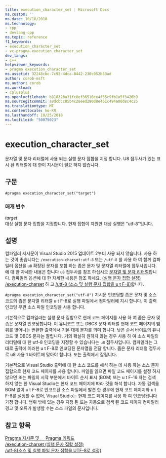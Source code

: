 ```yaml
---
title: execution_character_set | Microsoft Docs
ms.custom: ''
ms.date: 10/18/2018
ms.technology:
- cpp
- devlang-cpp
ms.topic: reference
f1_keywords:
- execution_character_set
- vc-pragma.execution_character_set
dev_langs:
- C++
helpviewer_keywords:
- pragma execution_character_set
ms.assetid: 32248cbc-7c92-4dca-8442-230c052b53ad
author: corob-msft
ms.author: corob
ms.workload:
- cplusplus
ms.openlocfilehash: b81832ba31fc8ef36510ce4f35c9fb1a5f3426b9
ms.sourcegitcommit: a9dcbcc85b4c28eed280d8e451c494a00d8c4c25
ms.translationtype: MT
ms.contentlocale: ko-KR
ms.lasthandoff: 10/25/2018
ms.locfileid: "50075023"
---
```

# <a name="executioncharacterset"></a>execution_character_set

문자열 및 문자 리터럴에 사용 되는 실행 문자 집합을 지정 합니다. U8 접두사가 있는 표시 된 리터럴에 대 한이 지시문이 필요 하지 않습니다.

## <a name="syntax"></a>구문

```
#pragma execution_character_set("target")
```

### <a name="parameters"></a>매개 변수

*target*<br/>
대상 실행 문자 집합을 지정합니다. 현재 집합이 지원만 대상 실행은 "utf-8"입니다.

## <a name="remarks"></a>설명

컴파일러 지시문이 Visual Studio 2015 업데이트 2부터 사용 되지 않습니다. 사용 하는 것이 좋습니다는 `/execution-charset:utf-8` 또는 `/utf-8` 를 사용 하 여 함께 컴파일러 옵션을 `u8` 확장된 문자를 포함 하는 좁은 문자 및 문자열 리터럴에 접두사입니다. 에 대 한 자세한 내용은 합니다 `u8` 접두사를 참조 하십시오 [문자열 및 문자 리터럴](../cpp/string-and-character-literals-cpp.md)합니다. 컴파일러 옵션에 대 한 자세한 내용은 참조 하세요. [(실행 문자 집합 설정) /execution-charset](../build/reference/execution-charset-set-execution-character-set.md) 하 고 [/utf-8 (소스 및 실행 문자 집합을 u t F-8)](../build/reference/utf-8-set-source-and-executable-character-sets-to-utf-8.md)합니다.

`#pragma execution_character_set("utf-8")` 지시문 인코딩할 좁은 문자 및 소스 코드의 좁은 문자열 리터럴 u t F-8로 실행 파일에서 컴파일러에 지시 합니다. 이 출력 인코딩 무관 소스 파일 인코딩을 사용 합니다.

기본적으로 컴파일러는 실행 문자 집합으로 현재 코드 페이지를 사용 하 여 좁은 문자 및 좁은 문자열 인코딩합니다. 이 유니코드 또는 DBCS 문자 리터럴 현재 코드 페이지의 범위를 벗어나는 변환한 출력에서 기본 대체 문자를 의미 합니다. 낮은 순서 바이트의 유니코드 및 DBCS 문자는 잘립니다. 거의 확실히 원하지 않는 경우 사용 하 여 소스 파일의 리터럴에 대 한 utf-8 인코딩을 지정할 수 있습니다는 `u8` 접두사입니다. 컴파일러는 그대로 출력에 이러한 u t F-8로 인코딩된 문자열을 전달 합니다. 좁은 문자 리터럴 접두사로 u8 사용 1 바이트에 맞아야 합니다. 또는 출력에서 잘립니다.

기본적으로 Visual Studio 출력에 대 한 소스 코드를 해석 하는 데 사용 하는 소스 문자 집합으로 현재 코드 페이지를 사용 합니다. 파일을 읽으면 파일 코드 페이지를 설정 하지 않으면 또는 파일의 시작 부분에서 바이트 순서 표시 (BOM) 또는 u t F-16 자는 검색 하지 않는 한 Visual Studio는 현재 코드 페이지에 따라 것을 해석 합니다. 자동 검색을 BOM 없이 u t F-8로 인코드된 소스 파일에서 발견 한 경우에 현재 코드 페이지와 u t F-8를 설정할 수 없어, Visual Studio는 현재 코드 페이지를 사용 하 여 인코딩됩니다 가정 합니다. 범위 밖에 있는 경우 지정 된 또는 자동으로 검색 된 코드 페이지 컴파일러 경고 및 오류가 발생할 수는 소스 파일의 문자입니다.

## <a name="see-also"></a>참고 항목

[Pragma 지시문 및 \_ \_Pragma 키워드](../preprocessor/pragma-directives-and-the-pragma-keyword.md)<br/>
[/execution-charset (실행 문자 집합 설정)](../build/reference/execution-charset-set-execution-character-set.md)<br/>
[/utf-8(소스 및 실행 파일 문자 집합을 UTF-8로 설정)](../build/reference/utf-8-set-source-and-executable-character-sets-to-utf-8.md)